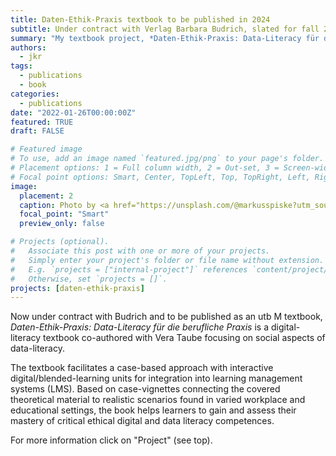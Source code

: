 ```yaml
---
title: Daten-Ethik-Praxis textbook to be published in 2024
subtitle: Under contract with Verlag Barbara Budrich, slated for fall 2024
summary: "My textbook project, *Daten-Ethik-Praxis: Data-Literacy für die berufliche Praxis*, co-authored with Vera Taube is now under contract with Verlag Barbara Budrich and slated for publication in fall 2024."
authors:
  - jkr
tags:
  - publications
  - book
categories:
  - publications
date: "2022-01-26T00:00:00Z"
featured: TRUE
draft: FALSE

# Featured image
# To use, add an image named `featured.jpg/png` to your page's folder.
# Placement options: 1 = Full column width, 2 = Out-set, 3 = Screen-width
# Focal point options: Smart, Center, TopLeft, Top, TopRight, Left, Right, BottomLeft, Bottom, BottomRight
image:
  placement: 2
  caption: Photo by <a href="https://unsplash.com/@markusspiske?utm_source=unsplash&utm_medium=referral&utm_content=creditCopyText">Markus Spiske</a> on <a href="https://unsplash.com/s/photos/code-screen-digital?utm_source=unsplash&utm_medium=referral&utm_content=creditCopyText">Unsplash</a>
  focal_point: "Smart"
  preview_only: false

# Projects (optional).
#   Associate this post with one or more of your projects.
#   Simply enter your project's folder or file name without extension.
#   E.g. `projects = ["internal-project"]` references `content/project/deep-learning/index.md`.
#   Otherwise, set `projects = []`.
projects: [daten-ethik-praxis]
---
```


Now under contract with Budrich and to be published as an utb M textbook, *Daten-Ethik-Praxis: Data-Literacy für die berufliche Praxis* is a digital-literacy textbook co-authored with Vera Taube focusing on social aspects of data-literacy. 

The textbook facilitates a case-based approach with interactive digital/blended-learning units for integration into learning management systems (LMS). Based on case-vignettes connecting the covered theoretical material to realistic scenarios found in varied workplace and educational settings, the book helps learners to gain and assess their mastery of critical ethical digital and data literacy competences. 

For more information click on "Project" (see top).
